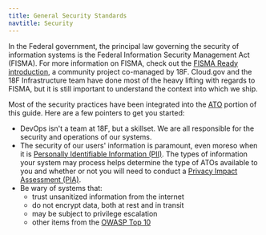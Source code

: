 ```yaml
---
title: General Security Standards
navtitle: Security
---
```


In the Federal government, the principal law governing the security of information systems is the Federal Information Security Management Act (FISMA). For more information on FISMA, check out the [FISMA Ready introduction](https://github.com/fisma-ready/introduction), a community project co-managed by 18F. Cloud.gov and the 18F Infrastructure team have done most of the heavy lifting with regards to FISMA, but it is still important to understand the context into which we ship.

Most of the security practices have been integrated into the [ATO](../ato) portion of this guide. Here are a few pointers to get you started:

* DevOps isn't a team at 18F, but a skillset. We are all responsible for the security and operations of our systems.
* The security of our users' information is paramount, even moreso when it is [Personally Identifiable Information (PII)](../privacy/pii). The types of information your system may process helps determine the type of ATOs available to you and whether or not you will need to conduct a [Privacy Impact Assessment (PIA)](../privacy/pia).
* Be wary of systems that:
    * trust unsanitized information from the internet
    * do not encrypt data, both at rest and in transit
    * may be subject to privilege escalation
    * other items from the [OWASP Top 10](https://www.owasp.org/index.php/Top_10_2013-Top_10)
